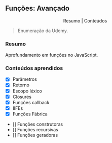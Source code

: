 ## Funções: Avançado
<p align="center">
    <a>Resumo</a> |
    <a>Conteúdos</a>
</p>

> Enumeração da Udemy.

### Resumo
Aprofundamento em funções no JavaScript.

### Conteúdos aprendidos
- [x] Parâmetros
- [x] Retorno
- [x] Escopo léxico
- [x] Closures
- [x] Funções callback
- [x] IIFEs
- [x] Funções Fábrica
- [] Funções construtoras
- [] Funções recursivas
- [] Funções geradoras
